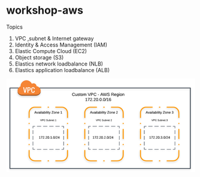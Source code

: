 # workshop-aws
Topics

1. VPC ,subnet & Internet gateway
2. Identity & Access Management (IAM)
3. Elastic Compute Cloud (EC2)
4. Object storage (S3)
5. Elastics network loadbalance (NLB)
6. Elastics application loadbalance (ALB)

![alt tag](https://github.com/aibaeiba1/workshop-aws/blob/main/pic/vpc.png)